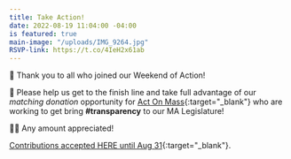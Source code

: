 ```yaml
---
title: Take Action!
date: 2022-08-19 11:04:00 -04:00
is featured: true
main-image: "/uploads/IMG_9264.jpg"
RSVP-link: https://t.co/4IeH2x61ab
---
```


📣 Thank you to all who joined our Weekend of Action!

👋 Please help us get to the finish line and take full advantage of our *matching donation* opportunity for [Act On Mass](https://actonmass.org){:target="_blank"} who are working to get bring **#transparency** to our MA Legislature!

🙏🏼 Any amount appreciated!

[Contributions accepted HERE until Aug 31](https://t.co/4IeH2x61ab){:target="_blank"}. 
